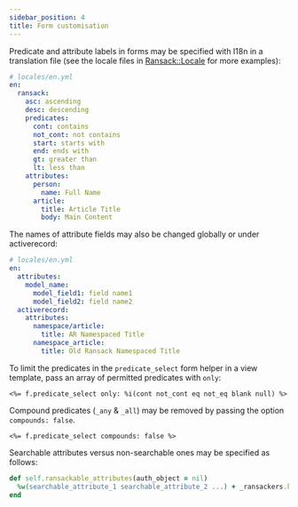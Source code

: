 ```yaml
---
sidebar_position: 4
title: Form customisation
---
```


Predicate and attribute labels in forms may be specified with I18n in a translation file (see the locale files in [Ransack::Locale](https://github.com/activerecord-hackery/ransack/tree/main/lib/ransack/locale) for more examples):

```yml
# locales/en.yml
en:
  ransack:
    asc: ascending
    desc: descending
    predicates:
      cont: contains
      not_cont: not contains
      start: starts with
      end: ends with
      gt: greater than
      lt: less than
    attributes:
      person:
        name: Full Name
      article:
        title: Article Title
        body: Main Content
```
The names of attribute fields may also be changed globally or under activerecord:

```yml
# locales/en.yml
en:
  attributes:
    model_name:
      model_field1: field name1
      model_field2: field name2
  activerecord:
    attributes:
      namespace/article:
        title: AR Namespaced Title
      namespace_article:
        title: Old Ransack Namespaced Title
```

To limit the predicates in the `predicate_select` form helper in a view template, pass an array of permitted predicates with `only`:

```erb
<%= f.predicate_select only: %i(cont not_cont eq not_eq blank null) %>
```

Compound predicates (`_any` & `_all`) may be removed by passing the option `compounds: false`.

```erb
<%= f.predicate_select compounds: false %>
```

Searchable attributes versus non-searchable ones may be specified as follows:

```ruby
def self.ransackable_attributes(auth_object = nil)
  %w(searchable_attribute_1 searchable_attribute_2 ...) + _ransackers.keys
end
```
